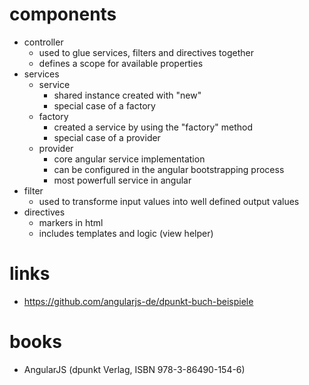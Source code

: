 # components

* controller
  * used to glue services, filters and directives together
  * defines a scope for available properties
* services
  * service
    * shared instance created with "new"
    * special case of a factory
  * factory
    * created a service by using the "factory" method
    * special case of a provider
  * provider
    * core angular service implementation
    * can be configured in the angular bootstrapping process
    * most powerfull service in angular
* filter
  * used to transforme input values into well defined output values
* directives
  * markers in html
  * includes templates and logic (view helper)

# links

* https://github.com/angularjs-de/dpunkt-buch-beispiele

# books

* AngularJS (dpunkt Verlag, ISBN 978-3-86490-154-6)

